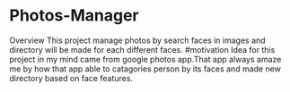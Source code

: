 # Photos-Manager
Overview
This project manage photos by search faces in images and directory will be made for each different faces.
#motivation
Idea for this project in my mind came from google photos app.That app always amaze me by  how that app able to catagories person by its faces and made new directory based on face features.
